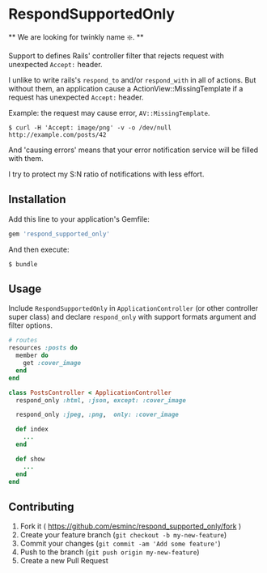 # RespondSupportedOnly

** We are looking for twinkly name :sparkle:. **

Support to defines Rails' controller filter that rejects request with unexpected `Accept:` header.

I unlike to write rails's `respond_to` and/or `respond_with` in all of actions.
But without them, an application cause a ActionView::MissingTemplate if a request
has unexpected `Accept:` header.

Example: the request may cause error, `AV::MissingTemplate`.

```
$ curl -H 'Accept: image/png' -v -o /dev/null http://example.com/posts/42
```

And 'causing errors' means that your error notification service will be filled with them.

I try to protect my S:N ratio of notifications with less effort.

## Installation

Add this line to your application's Gemfile:

```ruby
gem 'respond_supported_only'
```

And then execute:

    $ bundle

## Usage

Include `RespondSupportedOnly` in `ApplicationController` (or other controller super class) and declare `respond_only` with support formats argument and filter options.

```ruby
# routes
resources :posts do
  member do
    get :cover_image
  end
end

```

```ruby
class PostsController < ApplicationController
  respond_only :html, :json, except: :cover_image

  respond_only :jpeg, :png,  only: :cover_image

  def index
    ...
  end

  def show
    ...
  end
end
```

## Contributing

1. Fork it ( https://github.com/esminc/respond_supported_only/fork )
2. Create your feature branch (`git checkout -b my-new-feature`)
3. Commit your changes (`git commit -am 'Add some feature'`)
4. Push to the branch (`git push origin my-new-feature`)
5. Create a new Pull Request

